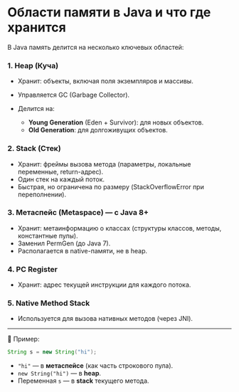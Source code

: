 # Области памяти в Java и что где хранится

В Java память делится на несколько ключевых областей:

### 1. **Heap (Куча)**

* Хранит: объекты, включая поля экземпляров и массивы.
* Управляется GC (Garbage Collector).
* Делится на:

    * **Young Generation** (Eden + Survivor): для новых объектов.
    * **Old Generation**: для долгоживущих объектов.

### 2. **Stack (Стек)**

* Хранит: фреймы вызова метода (параметры, локальные переменные, return-адрес).
* Один стек на каждый поток.
* Быстрая, но ограничена по размеру (StackOverflowError при переполнении).

### 3. **Метаспейс (Metaspace)** — с Java 8+

* Хранит: метаинформацию о классах (структуры классов, методы, константные пулы).
* Заменил PermGen (до Java 7).
* Располагается в native-памяти, не в heap.

### 4. **PC Register**

* Хранит: адрес текущей инструкции для каждого потока.

### 5. **Native Method Stack**

* Используется для вызова нативных методов (через JNI).

---

📌 Пример:

```java
String s = new String("hi");
```

* `"hi"` — в **метаспейсе** (как часть строкового пула).
* `new String("hi")` — в **heap**.
* Переменная `s` — в **stack** текущего метода.
